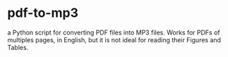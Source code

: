 # pdf-to-mp3
a Python script for converting PDF files into MP3 files. Works for PDFs of multiples pages, in English, but it is not ideal for reading their Figures and Tables.
